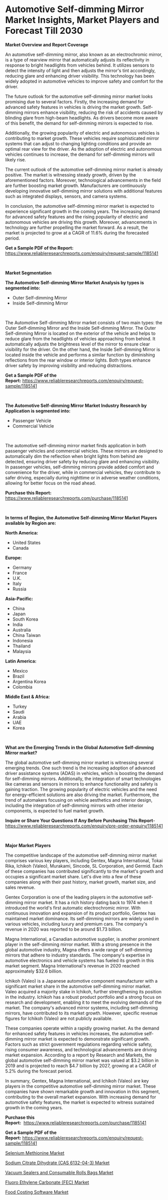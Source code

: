 <p><h1>Automotive Self-dimming Mirror Market Insights, Market Players and Forecast Till 2030</h1></p><p><strong>Market Overview and Report Coverage</strong></p>
<p><p>An automotive self-dimming mirror, also known as an electrochromic mirror, is a type of rearview mirror that automatically adjusts its reflectivity in response to bright headlights from vehicles behind. It utilizes sensors to detect the intensity of light and then adjusts the mirror's tint accordingly, reducing glare and enhancing driver visibility. This technology has been widely adopted in automotive vehicles to improve safety and comfort for the driver.</p><p>The future outlook for the automotive self-dimming mirror market looks promising due to several factors. Firstly, the increasing demand for advanced safety features in vehicles is driving the market growth. Self-dimming mirrors enhance visibility, reducing the risk of accidents caused by blinding glare from high-beam headlights. As drivers become more aware of this benefit, the demand for self-dimming mirrors is expected to rise.</p><p>Additionally, the growing popularity of electric and autonomous vehicles is contributing to market growth. These vehicles require sophisticated mirror systems that can adjust to changing lighting conditions and provide an optimal rear view for the driver. As the adoption of electric and autonomous vehicles continues to increase, the demand for self-dimming mirrors will likely rise.</p><p>The current outlook of the automotive self-dimming mirror market is already positive. The market is witnessing steady growth, driven by the aforementioned factors. Moreover, technological advancements in the field are further boosting market growth. Manufacturers are continuously developing innovative self-dimming mirror solutions with additional features such as integrated displays, sensors, and camera systems.</p><p>In conclusion, the automotive self-dimming mirror market is expected to experience significant growth in the coming years. The increasing demand for advanced safety features and the rising popularity of electric and autonomous vehicles are driving this growth. Moreover, advancements in technology are further propelling the market forward. As a result, the market is projected to grow at a CAGR of 11.6% during the forecasted period.</p></p>
<p><strong>Get a Sample PDF of the Report:</strong> <a href="https://www.reliableresearchreports.com/enquiry/request-sample/1185141">https://www.reliableresearchreports.com/enquiry/request-sample/1185141</a></p>
<p>&nbsp;</p>
<p><strong>Market Segmentation</strong></p>
<p><strong>The Automotive Self-dimming Mirror Market Analysis by types is segmented into:</strong></p>
<p><ul><li>Outer Self-dimming Mirror</li><li>Inside Self-dimming Mirror</li></ul></p>
<p>&nbsp;</p>
<p><p>The Automotive Self-dimming Mirror market consists of two main types: the Outer Self-dimming Mirror and the Inside Self-dimming Mirror. The Outer Self-dimming Mirror is located on the exterior of the vehicle and helps to reduce glare from the headlights of vehicles approaching from behind. It automatically adjusts the brightness level of the mirror to ensure clear visibility for the driver. On the other hand, the Inside Self-dimming Mirror is located inside the vehicle and performs a similar function by diminishing reflections from the rear window or interior lights. Both types enhance driver safety by improving visibility and reducing distractions.</p></p>
<p><strong>Get a Sample PDF of the Report:</strong>&nbsp;<a href="https://www.reliableresearchreports.com/enquiry/request-sample/1185141">https://www.reliableresearchreports.com/enquiry/request-sample/1185141</a></p>
<p>&nbsp;</p>
<p><strong>The Automotive Self-dimming Mirror Market Industry Research by Application is segmented into:</strong></p>
<p><ul><li>Passenger Vehicle</li><li>Commercial Vehicle</li></ul></p>
<p>&nbsp;</p>
<p><p>The automotive self-dimming mirror market finds application in both passenger vehicles and commercial vehicles. These mirrors are designed to automatically dim the reflection when bright lights from behind are detected, ensuring driver safety by reducing glare and enhancing visibility. In passenger vehicles, self-dimming mirrors provide added comfort and convenience for the driver, while in commercial vehicles, they contribute to safer driving, especially during nighttime or in adverse weather conditions, allowing for better focus on the road ahead.</p></p>
<p><strong>Purchase this Report:</strong>&nbsp; <a href="https://www.reliableresearchreports.com/purchase/1185141">https://www.reliableresearchreports.com/purchase/1185141</a></p>
<p>&nbsp;</p>
<p><strong>In terms of Region, the Automotive Self-dimming Mirror Market Players available by Region are:</strong></p>
<p>
    <p> <strong> North America: </strong>
        <ul>
            <li>United States</li>
            <li>Canada</li>
        </ul>
        </p> 
    <p> <strong> Europe: </strong>
        <ul>
            <li>Germany</li>
            <li>France</li>
            <li>U.K.</li>
            <li>Italy</li>
            <li>Russia</li>
        </ul>
        </p> 
    <p> <strong> Asia-Pacific: </strong>
        <ul>
            <li>China</li>
            <li>Japan</li>
            <li>South Korea</li>
            <li>India</li>
            <li>Australia</li>
            <li>China Taiwan</li>
            <li>Indonesia</li>
            <li>Thailand</li>
            <li>Malaysia</li>
        </ul>
        </p> 
    <p> <strong> Latin America: </strong>
        <ul>
            <li>Mexico</li>
            <li>Brazil</li>
            <li>Argentina Korea</li>
            <li>Colombia</li>
        </ul>
        </p> 
    <p> <strong> Middle East & Africa: </strong>
        <ul>
            <li>Turkey</li>
            <li>Saudi</li>
            <li>Arabia</li>
            <li>UAE</li>
            <li>Korea</li>
        </ul>
    </p>
    </p>
<p>&nbsp;</p>
<p><strong>What are the Emerging Trends in the Global Automotive Self-dimming Mirror market?</strong></p>
<p><p>The global automotive self-dimming mirror market is witnessing several emerging trends. One such trend is the increasing adoption of advanced driver assistance systems (ADAS) in vehicles, which is boosting the demand for self-dimming mirrors. Additionally, the integration of smart technologies like cameras and sensors in mirrors to enhance functionality and safety is gaining traction. The growing popularity of electric vehicles and the need for energy-efficient solutions are also driving the market. Furthermore, the trend of automakers focusing on vehicle aesthetics and interior design, including the integration of self-dimming mirrors with other interior components, is expected to fuel market growth.</p></p>
<p><strong>Inquire or Share Your Questions If Any Before Purchasing This Report</strong>- <a href="https://www.reliableresearchreports.com/enquiry/pre-order-enquiry/1185141">https://www.reliableresearchreports.com/enquiry/pre-order-enquiry/1185141</a></p>
<p>&nbsp;</p>
<p><strong>Major Market Players</strong></p>
<p><p>The competitive landscape of the automotive self-dimming mirror market comprises various key players, including Gentex, Magna International, Tokai Rika, Ichikoh (Valeo), Murakami, Sincode, SL Corporation, and Germid. Each of these companies has contributed significantly to the market's growth and occupies a significant market share. Let's dive into a few of these companies along with their past history, market growth, market size, and sales revenue.</p><p>Gentex Corporation is one of the leading players in the automotive self-dimming mirror market. It has a rich history dating back to 1974 when it introduced the world's first automatic electrochromic mirror. With continuous innovation and expansion of its product portfolio, Gentex has maintained market dominance. Its self-dimming mirrors are widely used in various vehicles, including luxury and premium cars. The company's revenue in 2020 was reported to be around $1.73 billion.</p><p>Magna International, a Canadian automotive supplier, is another prominent player in the self-dimming mirror market. With a strong presence in the global automotive industry, Magna offers a wide range of self-dimming mirrors that adhere to industry standards. The company's expertise in automotive electronics and vehicle systems has fueled its growth in this market segment. Magna International's revenue in 2020 reached approximately $32.6 billion.</p><p>Ichikoh (Valeo) is a Japanese automotive component manufacturer with a significant market share in the automotive self-dimming mirror market. Valeo acquired a majority stake in Ichikoh, further strengthening its position in the industry. Ichikoh has a robust product portfolio and a strong focus on research and development, enabling it to meet the evolving demands of the market. The company's advanced mirror systems, including self-dimming mirrors, have contributed to its market growth. However, specific revenue figures for Ichikoh (Valeo) are not publicly available.</p><p>These companies operate within a rapidly growing market. As the demand for enhanced safety features in vehicles increases, the automotive self-dimming mirror market is expected to demonstrate significant growth. Factors such as strict government regulations regarding vehicle safety, rising consumer awareness, and technological advancements are driving market expansion. According to a report by Research and Markets, the global automotive self-dimming mirror market was valued at $3.2 billion in 2019 and is projected to reach $4.7 billion by 2027, growing at a CAGR of 5.2% during the forecast period.</p><p>In summary, Gentex, Magna International, and Ichikoh (Valeo) are key players in the competitive automotive self-dimming mirror market. These companies have shown remarkable growth and innovation in this segment, contributing to the overall market expansion. With increasing demand for automotive safety features, the market is expected to witness sustained growth in the coming years.</p></p>
<p><strong>Purchase this Report:</strong>&nbsp;&nbsp;<a href="https://www.reliableresearchreports.com/purchase/1185141">https://www.reliableresearchreports.com/purchase/1185141</a></p>
<p></p>
<p><strong>Get a Sample PDF of the Report:</strong>&nbsp;<a href="https://www.reliableresearchreports.com/enquiry/request-sample/1185141">https://www.reliableresearchreports.com/enquiry/request-sample/1185141</a></p>
<p><p><a href="https://medium.com/@klrahulrp23/selenium-methionine-market-exploring-market-share-market-trends-and-future-growth-41ee5769151b">Selenium Methionine Market</a></p><p><a href="https://medium.com/@nayanmongiarp23/analyzing-sodium-citrate-dihydrate-cas-6132-04-3-market-global-industry-perspective-and-forecast-e1af09122339">Sodium Citrate Dihydrate (CAS 6132-04-3) Market</a></p><p><a href="https://medium.com/@react.shoe.mask/vacuum-sealers-and-consumable-rolls-bags-market-focuses-on-market-share-size-and-projected-10c375f7e468">Vacuum Sealers and Consumable Rolls Bags Market</a></p><p><a href="https://medium.com/@draft.web.back/fluoro-ethylene-carbonate-fec-market-insight-market-trends-growth-forecasted-from-2023-to-2030-c21a34db3e82">Fluoro Ethylene Carbonate (FEC) Market</a></p><p><a href="https://medium.com/@suryayadavrp23/food-costing-software-market-size-reveals-the-best-marketing-channels-in-global-industry-8b75296147d4">Food Costing Software Market</a></p></p>